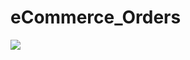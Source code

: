 # eCommerce_Orders 
<img src="https://firebasestorage.googleapis.com/v0/b/hinh-6eaf7.appspot.com/o/eCommerce%20Orders.png?alt=media&token=ec1f7565-6dd1-4a36-a07a-804efa71d64d">

